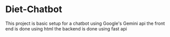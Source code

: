 # Diet-Chatbot
This project is basic setup for a chatbot using Google's Gemini api 
the front end is done using html 
the backend is done using fast api
